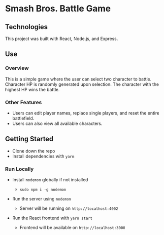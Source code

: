 # Smash Bros. Battle Game

## Technologies

This project was built with React, Node.js, and Express.

## Use

### Overview

This is a simple game where the user can select two character to battle.
Character HP is randomly generated upon selection. The character with the highest HP wins the battle.

### Other Features

- Users can edit player names, replace single players, and reset the entire battlefield.
- Users can also view all available characters.

## Getting Started

- Clone down the repo
- Install dependencies with `yarn`

### Run Locally

- Install `nodemon` globally if not installed
  - `sudo npm i -g nodemon`

- Run the server using `nodemon`
  - Server will be running on `http://localhost:4002`

- Run the React frontend with `yarn start`
  - Frontend will be available on `http://localhost:3000`
